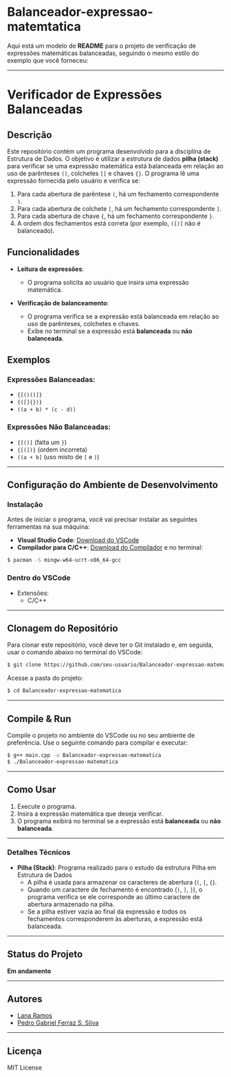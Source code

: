 # Balanceador-expressao-matemtatica
Aqui está um modelo de **README** para o projeto de verificação de expressões matemáticas balanceadas, seguindo o mesmo estilo do exemplo que você forneceu:

---

# Verificador de Expressões Balanceadas

## Descrição

Este repositório contém um programa desenvolvido para a disciplina de Estrutura de Dados. O objetivo é utilizar a estrutura de dados **pilha (stack)** para verificar se uma expressão matemática está balanceada em relação ao uso de parênteses `()`, colchetes `[]` e chaves `{}`. O programa lê uma expressão fornecida pelo usuário e verifica se:

1. Para cada abertura de parêntese `(`, há um fechamento correspondente `)`.
2. Para cada abertura de colchete `[`, há um fechamento correspondente `]`.
3. Para cada abertura de chave `{`, há um fechamento correspondente `}`.
4. A ordem dos fechamentos está correta (por exemplo, `([)]` não é balanceado).

## Funcionalidades

- **Leitura de expressões**:
  - O programa solicita ao usuário que insira uma expressão matemática.
  
- **Verificação de balanceamento**:
  - O programa verifica se a expressão está balanceada em relação ao uso de parênteses, colchetes e chaves.
  - Exibe no terminal se a expressão está **balanceada** ou **não balanceada**.

## Exemplos

### Expressões Balanceadas:
- `{[()()]}`
- `{([]{})}`
- `((a + b) * (c - d))`

### Expressões Não Balanceadas:
- `{[()]` (falta um `}`)
- `{[(])}` (ordem incorreta)
- `((a + b]` (uso misto de `[` e `)`)

---

## Configuração do Ambiente de Desenvolvimento

### Instalação

Antes de iniciar o programa, você vai precisar instalar as seguintes ferramentas na sua máquina:

- **Visual Studio Code**: [Download do VSCode](https://code.visualstudio.com/download)
- **Compilador para C/C++**: [Download do Compilador](msys2-x86_64-20250221.exe) e no terminal:
```bash
$ pacman -S mingw-w64-ucrt-x86_64-gcc
```

### Dentro do VSCode

- Extensões: 
  - C/C++

---

## Clonagem do Repositório

Para clonar este repositório, você deve ter o Git instalado e, em seguida, usar o comando abaixo no terminal do VSCode:

```bash
$ git clone https://github.com/seu-usuario/Balanceador-expressao-matematica.git
```

Acesse a pasta do projeto:

```bash
$ cd Balanceador-expressao-matematica
```

---

## Compile & Run

Compile o projeto no ambiente do VSCode ou no seu ambiente de preferência. Use o seguinte comando para compilar e executar:

```bash
$ g++ main.cpp -o Balanceador-expressao-matematica
$ ./Balanceador-expressao-matematica
```

---

## Como Usar

1. Execute o programa.
2. Insira a expressão matemática que deseja verificar.
3. O programa exibirá no terminal se a expressão está **balanceada** ou **não balanceada**.

---

### Detalhes Técnicos

- **Pilha (Stack)**: Programa realizado para o estudo da estrutura Pilha em Estrutura de Dados
  - A pilha é usada para armazenar os caracteres de abertura (`(`, `[`, `{`).
  - Quando um caractere de fechamento é encontrado (`)`, `]`, `}`), o programa verifica se ele corresponde ao último caractere de abertura armazenado na pilha.
  - Se a pilha estiver vazia ao final da expressão e todos os fechamentos corresponderem às aberturas, a expressão está balanceada.

---

## Status do Projeto

**Em andamento**

---

## Autores

- [Lana Ramos](https://github.com/Lana-Ramos)
- [Pedro Gabriel Ferraz S. Silva](https://github.com/PGFerraz)

---

## Licença

MIT License
